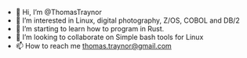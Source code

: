 - 👋 Hi, I’m @ThomasTraynor
- 👀 I’m interested in Linux, digital photography, Z/OS, COBOL and DB/2
- 🌱 I’m starting to learn how to program in Rust.
- 💞️ I’m looking to collaborate on Simple bash tools for Linux
- 📫 How to reach me thomas.traynor@gmail.com

<!---
ThomasTraynor/ThomasTraynor is a ✨ special ✨ repository because its `README.md` (this file) appears on your GitHub profile.
You can click the Preview link to take a look at your changes.
--->
